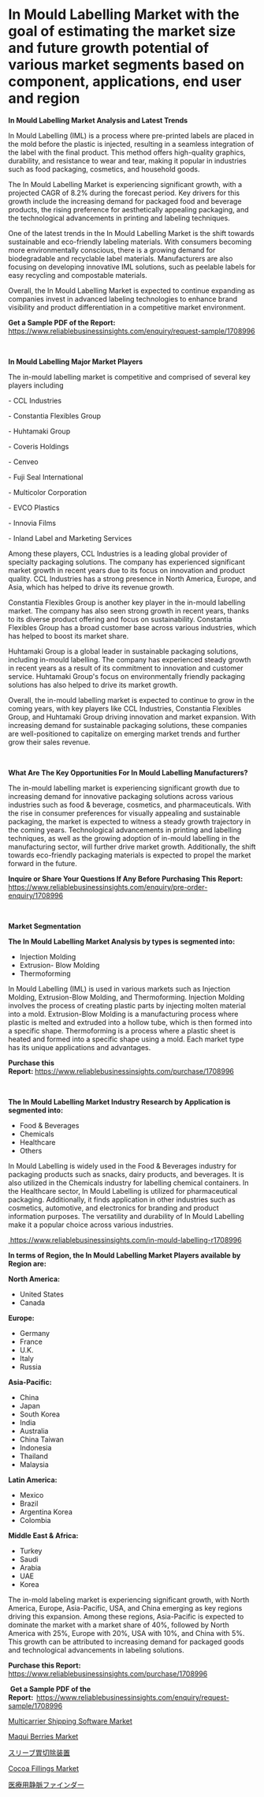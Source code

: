 <p><h1>In Mould Labelling Market with the goal of estimating the market size and future growth potential of various market segments based on component, applications, end user and region</h1></p><p><strong>In Mould Labelling Market Analysis and Latest Trends</strong></p>
<p><p>In Mould Labelling (IML) is a process where pre-printed labels are placed in the mold before the plastic is injected, resulting in a seamless integration of the label with the final product. This method offers high-quality graphics, durability, and resistance to wear and tear, making it popular in industries such as food packaging, cosmetics, and household goods.</p><p>The In Mould Labelling Market is experiencing significant growth, with a projected CAGR of 8.2% during the forecast period. Key drivers for this growth include the increasing demand for packaged food and beverage products, the rising preference for aesthetically appealing packaging, and the technological advancements in printing and labeling techniques.</p><p>One of the latest trends in the In Mould Labelling Market is the shift towards sustainable and eco-friendly labeling materials. With consumers becoming more environmentally conscious, there is a growing demand for biodegradable and recyclable label materials. Manufacturers are also focusing on developing innovative IML solutions, such as peelable labels for easy recycling and compostable materials.</p><p>Overall, the In Mould Labelling Market is expected to continue expanding as companies invest in advanced labeling technologies to enhance brand visibility and product differentiation in a competitive market environment.</p></p>
<p><strong>Get a Sample PDF of the Report:&nbsp;</strong> <a href="https://www.reliablebusinessinsights.com/enquiry/request-sample/1708996">https://www.reliablebusinessinsights.com/enquiry/request-sample/1708996</a></p>
<p>&nbsp;</p>
<p><strong>In Mould Labelling Major Market Players</strong></p>
<p><p>The in-mould labelling market is competitive and comprised of several key players including</p><p>- CCL Industries</p><p>- Constantia Flexibles Group</p><p>- Huhtamaki Group</p><p>- Coveris Holdings</p><p>- Cenveo</p><p>- Fuji Seal International</p><p>- Multicolor Corporation</p><p>- EVCO Plastics</p><p>- Innovia Films</p><p>- Inland Label and Marketing Services</p><p>Among these players, CCL Industries is a leading global provider of specialty packaging solutions. The company has experienced significant market growth in recent years due to its focus on innovation and product quality. CCL Industries has a strong presence in North America, Europe, and Asia, which has helped to drive its revenue growth.</p><p>Constantia Flexibles Group is another key player in the in-mould labelling market. The company has also seen strong growth in recent years, thanks to its diverse product offering and focus on sustainability. Constantia Flexibles Group has a broad customer base across various industries, which has helped to boost its market share.</p><p>Huhtamaki Group is a global leader in sustainable packaging solutions, including in-mould labelling. The company has experienced steady growth in recent years as a result of its commitment to innovation and customer service. Huhtamaki Group's focus on environmentally friendly packaging solutions has also helped to drive its market growth.</p><p>Overall, the in-mould labelling market is expected to continue to grow in the coming years, with key players like CCL Industries, Constantia Flexibles Group, and Huhtamaki Group driving innovation and market expansion. With increasing demand for sustainable packaging solutions, these companies are well-positioned to capitalize on emerging market trends and further grow their sales revenue.</p></p>
<p>&nbsp;</p>
<p><strong>What Are The Key Opportunities For In Mould Labelling Manufacturers?</strong></p>
<p><p>The in-mould labelling market is experiencing significant growth due to increasing demand for innovative packaging solutions across various industries such as food & beverage, cosmetics, and pharmaceuticals. With the rise in consumer preferences for visually appealing and sustainable packaging, the market is expected to witness a steady growth trajectory in the coming years. Technological advancements in printing and labelling techniques, as well as the growing adoption of in-mould labelling in the manufacturing sector, will further drive market growth. Additionally, the shift towards eco-friendly packaging materials is expected to propel the market forward in the future.</p></p>
<p><strong>Inquire or Share Your Questions If Any Before Purchasing This Report:</strong> <a href="https://www.reliablebusinessinsights.com/enquiry/pre-order-enquiry/1708996">https://www.reliablebusinessinsights.com/enquiry/pre-order-enquiry/1708996</a></p>
<p>&nbsp;</p>
<p><strong>Market Segmentation</strong></p>
<p><strong>The In Mould Labelling Market Analysis by types is segmented into:</strong></p>
<p><ul><li>Injection Molding</li><li>Extrusion- Blow Molding</li><li>Thermoforming</li></ul></p>
<p><p>In Mould Labelling (IML) is used in various markets such as Injection Molding, Extrusion-Blow Molding, and Thermoforming. Injection Molding involves the process of creating plastic parts by injecting molten material into a mold. Extrusion-Blow Molding is a manufacturing process where plastic is melted and extruded into a hollow tube, which is then formed into a specific shape. Thermoforming is a process where a plastic sheet is heated and formed into a specific shape using a mold. Each market type has its unique applications and advantages.</p></p>
<p><strong>Purchase this Report:&nbsp;</strong><a href="https://www.reliablebusinessinsights.com/purchase/1708996">https://www.reliablebusinessinsights.com/purchase/1708996</a></p>
<p>&nbsp;</p>
<p><strong>The In Mould Labelling Market Industry Research by Application is segmented into:</strong></p>
<p><ul><li>Food & Beverages</li><li>Chemicals</li><li>Healthcare</li><li>Others</li></ul></p>
<p><p>In Mould Labelling is widely used in the Food & Beverages industry for packaging products such as snacks, dairy products, and beverages. It is also utilized in the Chemicals industry for labelling chemical containers. In the Healthcare sector, In Mould Labelling is utilized for pharmaceutical packaging. Additionally, it finds application in other industries such as cosmetics, automotive, and electronics for branding and product information purposes. The versatility and durability of In Mould Labelling make it a popular choice across various industries.</p></p>
<p><a href="https://www.reliablebusinessinsights.com/in-mould-labelling-r1708996">&nbsp;https://www.reliablebusinessinsights.com/in-mould-labelling-r1708996</a></p>
<p><strong>In terms of Region, the In Mould Labelling Market Players available by Region are:</strong></p>
<p>
    <p> <strong> North America: </strong>
        <ul>
            <li>United States</li>
            <li>Canada</li>
        </ul>
        </p> 
    <p> <strong> Europe: </strong>
        <ul>
            <li>Germany</li>
            <li>France</li>
            <li>U.K.</li>
            <li>Italy</li>
            <li>Russia</li>
        </ul>
        </p> 
    <p> <strong> Asia-Pacific: </strong>
        <ul>
            <li>China</li>
            <li>Japan</li>
            <li>South Korea</li>
            <li>India</li>
            <li>Australia</li>
            <li>China Taiwan</li>
            <li>Indonesia</li>
            <li>Thailand</li>
            <li>Malaysia</li>
        </ul>
        </p> 
    <p> <strong> Latin America: </strong>
        <ul>
            <li>Mexico</li>
            <li>Brazil</li>
            <li>Argentina Korea</li>
            <li>Colombia</li>
        </ul>
        </p> 
    <p> <strong> Middle East & Africa: </strong>
        <ul>
            <li>Turkey</li>
            <li>Saudi</li>
            <li>Arabia</li>
            <li>UAE</li>
            <li>Korea</li>
        </ul>
    </p>
    </p>
<p><p>The in-mold labeling market is experiencing significant growth, with North America, Europe, Asia-Pacific, USA, and China emerging as key regions driving this expansion. Among these regions, Asia-Pacific is expected to dominate the market with a market share of 40%, followed by North America with 25%, Europe with 20%, USA with 10%, and China with 5%. This growth can be attributed to increasing demand for packaged goods and technological advancements in labeling solutions.</p></p>
<p><strong>Purchase this Report: </strong><a href="https://www.reliablebusinessinsights.com/purchase/1708996">https://www.reliablebusinessinsights.com/purchase/1708996</a></p>
<p>&nbsp;<strong>Get a Sample PDF of the Report:&nbsp;&nbsp;</strong><a href="https://www.reliablebusinessinsights.com/enquiry/request-sample/1708996">https://www.reliablebusinessinsights.com/enquiry/request-sample/1708996</a></p>
<p><strong></strong></p>
<p><p><a href="https://github.com/jsmusil/Market-Research-Report-List-3/blob/main/multicarrier-shipping-software-market.md">Multicarrier Shipping Software Market</a></p><p><a href="https://issuu.com/reportprime-2/docs/maqui-berries-market-size-2030.pptx">Maqui Berries Market</a></p><p><a href="https://github.com/LeanneBruen2023/Market-Research-Report-List-2/blob/main/9973822125754.md">スリーブ胃切除装置</a></p><p><a href="https://issuu.com/reportprime-2/docs/cocoa-fillings-market-size-2030.pptx">Cocoa Fillings Market</a></p><p><a href="https://github.com/cnnriuez22368/Market-Research-Report-List-2/blob/main/3883082125753.md">医療用静脈ファインダー</a></p></p>